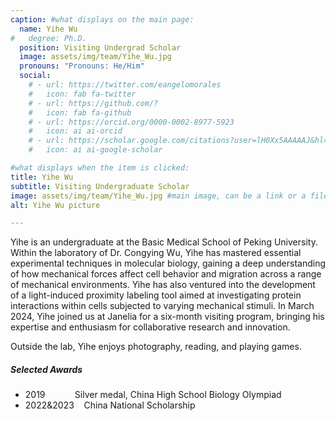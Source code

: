 ```yaml
---
caption: #what displays on the main page:
  name: Yihe Wu
#   degree: Ph.D.
  position: Visiting Undergrad Scholar
  image: assets/img/team/Yihe_Wu.jpg
  pronouns: "Pronouns: He/Him"
  social:
    # - url: https://twitter.com/eangelomorales
    #   icon: fab fa-twitter
    # - url: https://github.com/?
    #   icon: fab fa-github
    # - url: https://orcid.org/0000-0002-8977-5923
    #   icon: ai ai-orcid
    # - url: https://scholar.google.com/citations?user=lH0Xx5AAAAAJ&hl=en
    #   icon: ai ai-google-scholar

#what displays when the item is clicked:
title: Yihe Wu
subtitle: Visiting Undergraduate Scholar
image: assets/img/team/Yihe_Wu.jpg #main image, can be a link or a file in assets/img/portfolio
alt: Yihe Wu picture

---
```


Yihe is an undergraduate at the Basic Medical School of Peking University. Within the laboratory of Dr. Congying Wu, Yihe has mastered essential experimental techniques in molecular biology, gaining a deep understanding of how mechanical forces affect cell behavior and migration across a range of mechanical environments. Yihe has also ventured into the development of a light-induced proximity labeling tool aimed at investigating protein interactions within cells subjected to varying mechanical stimuli. In March 2024, Yihe joined us at Janelia for a six-month visiting program, bringing his expertise and enthusiasm for collaborative research and innovation.

Outside the lab, Yihe enjoys photography, reading, and playing games.

##### Selected Awards

- 2019&nbsp;&nbsp;&nbsp;&nbsp;&nbsp;&nbsp;&nbsp;&nbsp;&nbsp;&nbsp;&nbsp;&nbsp;Silver medal, China High School Biology Olympiad
- 2022&2023&nbsp;&nbsp;&nbsp;&nbsp;China National Scholarship
